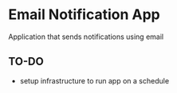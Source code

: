 # Email Notification App
Application that sends notifications using email

## TO-DO
- setup infrastructure to run app on a schedule